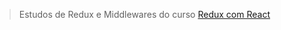 >Estudos de Redux e Middlewares do curso [Redux com React](https://www.origamid.com/curso/redux-com-react)

